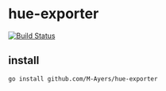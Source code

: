 # hue-exporter

[![Build Status](https://travis-ci.com/M-Ayers/hue-exporter.svg?token=NN78ZZK4CAicUFN1kTYD&branch=main)](https://travis-ci.com/M-Ayers/hue-exporter)

## install

`go install github.com/M-Ayers/hue-exporter`
